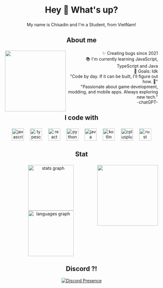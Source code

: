 <h1 align="center">Hey 👋 What's up?</h1>

###

<p align="center">My name is Chisadin and I'm a Student, from VietNam!</p>

###

<h2 align="center">About me</h2>

###


<img align="left" height="200" src="https://i.ibb.co/9kSsNWJz/image.png"  /> 

###

<p align="right">✨ Creating bugs since 2021<br>📚 I'm currently learning JavaScript, TypeScript and Java<br>🎯 Goals: Idk <br> "Code by day. If it can be built, I'll figure out how. 🚀" <br> "Passionate about game development, modding, and mobile apps. Always exploring new tech." <br> -chatGPT-
</p>

###

<h2 align="center">I code with</h2>

###

<div align="center">
  <img src="https://cdn.jsdelivr.net/gh/devicons/devicon/icons/javascript/javascript-original.svg" height="40" alt="javascript logo"  />
  <img width="12" />
  <img src="https://cdn.jsdelivr.net/gh/devicons/devicon/icons/typescript/typescript-original.svg" height="40" alt="typescript logo"  />
  <img width="12" />
  <img src="https://cdn.jsdelivr.net/gh/devicons/devicon/icons/react/react-original.svg" height="40" alt="react logo"  />
  <img width="12" />
  <img src="https://cdn.jsdelivr.net/gh/devicons/devicon/icons/python/python-original.svg" height="40" alt="python logo"  />
  <img width="12" />
  <img src="https://cdn.jsdelivr.net/gh/devicons/devicon/icons/java/java-original.svg" height="40" alt="java logo"  />
  <img width="12" />
  <img src="https://cdn.jsdelivr.net/gh/devicons/devicon/icons/kotlin/kotlin-original.svg" height="40" alt="kotlin logo"  />
  <img width="12" />
  <img src="https://cdn.jsdelivr.net/gh/devicons/devicon/icons/cplusplus/cplusplus-original.svg" height="40" alt="cplusplus logo"  />
  <img width="12" />
  <img src="https://cdn.jsdelivr.net/gh/devicons/devicon/icons/rust/rust-original.svg" height="40" alt="rust logo"  />
</div>

###

<h2 align="center">Stat</h2>

###

<img align="right" height="200" src="https://i.ibb.co/JRxXXc0F/image.png"  />

###

<div align="center">
  <img src="https://github-readme-stats.vercel.app/api?username=ShindouAris&hide_title=false&hide_rank=false&show_icons=true&include_all_commits=true&count_private=true&disable_animations=false&theme=dracula&locale=en&hide_border=false&order=1" height="150" alt="stats graph"  />
  <img src="https://github-readme-stats.vercel.app/api/top-langs?username=ShindouAris&locale=en&hide_title=false&layout=compact&card_width=320&langs_count=5&theme=dracula&hide_border=false&order=2" height="150" alt="languages graph"  />
</div>

###
<h2 align="center">Discord ?!</h2>
<div align="center">
  
[![Discord Presence](https://lanyard.cnrad.dev/api/867040792463802389?theme=dark&bg=4633ff&animated=true&showDisplayName=true&hideDiscrim=true&borderRadius=30px&idleMessage=Đang%20không%20làm%20gì%20cả)](https://discord.com/users/867040792463802389)

</div>
